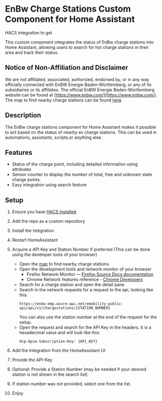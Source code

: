 # EnBw Charge Stations Custom Component for Home Assistant
HACS integration to get 

This custom component integrates the status of EnBw charge stations into Home Assistant, allowing users to search for hot charge stations in their area and track their status.

## Notice of Non-Affiliation and Disclaimer

We are not affiliated, associated, authorized, endorsed by, or in any way officially connected with EnBW Energie Baden-Württemberg, or any of its subsidiaries or its affiliates. The official EnBW Energie Baden-Württemberg website can be found at [https://www.enbw.com/](https://www.enbw.com/). The map to find nearby charge stations can be found [here](https://www.enbw.com/elektromobilitaet/produkte/mobilityplus-app/ladestation-finden/map)

## Description

The EnBw charge stations component for Home Assistant makes it possible to act based on the status of nearby ev charge stations. This can be used in automations, assistants, scripts,or anything else.

## Features

- Status of the charge point, including detailed information using attributes 
- Sensor counter to display the number of total, free and unknown state charge points.
- Easy integration using search feature

## Setup

1. Ensure you have [HACS installed ](https://hacs.xyz/docs/setup/download/)
2. Add the repo as a custom repository
3. Install the integration
4. Restart HomeAssistant
5. Acquire a API Key and Station Number if preferred (This can be done using the developer tools of your browser)
    
    * Open the [map](https://www.enbw.com/elektromobilitaet/produkte/mobilityplus-app/ladestation-finden/map) to find nearby charge stations.
    * Open the development tools and network monitor of your browser
        * Firefox Network Monitor — [Firefox Source Docs documentation](https://firefox-source-docs.mozilla.org/devtools-user/network_monitor/)
        * Chrome Network features reference - [Chrome Developers](https://developer.chrome.com/docs/devtools/network/reference/)
    * Search for a charge station and open the detail pane
    * Search in the network requests for a request to the api, looking like this:
      ```
      https://enbw-emp.azure-api.net/emobility-public-api/api/v1/chargestations/{STATION_NUMBER}
      ```
      You can also use the station number at the end of the request for the setup.
    * Open the request and search for the API Key in the headers. It is a hexadecimal value and will look like this:
      ```
      Ocp-Apim-Subscription-Key: {API_KEY}
      ```
3. Add the Integration from the HomeAssistant UI
4. Provide the API-Key
5. Optional: Provide a Station Number (may be needed if your desired station is not shown in the search list)
6. If station number was not provided, select one from the list.
7. Enjoy


